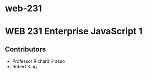 # web-231
<h1>WEB 231 Enterprise JavaScript 1</h1>
<h2>Contributors</h2>
<ul>
  <li>Professor Richard Krasso</li>
  <li>Robert King</li>
</ul>
